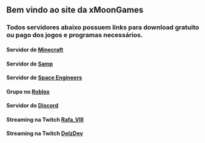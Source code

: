 ## Bem vindo ao site da xMoonGames

### Todos servidores abaixo possuem links para download gratuito ou pago dos jogos e programas necessários.

#### Servidor de [Minecraft](https://xmoongames.github.io/Minecraft)
#### Servidor de [Samp](https://xmoongames.github.io/Samp)
#### Servidor de [Space Engineers](https://xmoongames.github.io/SpaceEngineers/)
#### Grupo no [Roblox](https://www.roblox.com/groups/7789085/xMoon-Games-Studio#!/about)
#### Servidor do [Discord](https://discord.com/invite/Ghcg7sT)
#### Streaming na Twitch [Rafa_VIII](https://twitch.com/Rafa_VIII)
#### Streaming na Twitch [DelzDev](https://twitch.com/delzdev)
